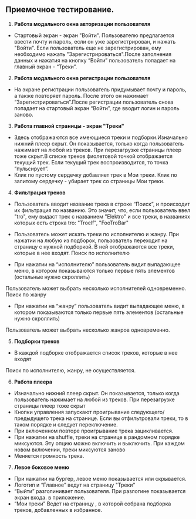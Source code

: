 ## Приемочное тестирование.

1. **Работа модального окна авторизации пользователя**

- Стартовый экран - экран "Войти".
  Пользователю предлагается ввести почту и пароль, если он уже зарегистрирован, и нажать "Войти". Если пользователь еще не зарегистрирован, ему необходимо нажать "Зарегистрироваться".После заполнения данных
  и нажатия на кнопку “Войти” пользователь попадает на главный экран - “Треки”.

2.  **Работа модального окна регистрации пользователя**

- На экране регистрации пользователь придумывает почту
  и пароль, а также повторяет пароль. После этого он нажимает “Зарегистрироваться”.После регистрации пользователь снова попадает на стартовый экран “Войти”, где вводит логин
  и пароль заново.

3.  **Работа главной страницы - экран "Треки"**

- Здесь отображаются все имеющиеся треки и подборки.Изначально нижний плеер скрыт. Он показывается, только когда пользователь нажимает на любой из треков. При перезагрузке страницы плеер тоже скрыт.В списке треков фиолетовой точкой отображается текущий трек.
  Если текущий трек воспроизводится, то точка “пульсирует”.
- Клик по пустому сердечку добавляет трек в Мои треки.
  Клик по залитому сердечку - убирает трек со страницы Мои треки.

4.  **Фильтрация треков**

- Пользователь вводит название трека в строке “Поиск”, и происходит их фильтрация по названию. Это значит, что, если пользователь ввел "tro", ему выдаст трек с названием "Elektro" и все треки, в названиях которых есть строка tro: "Troelf", "FooTroBar"
- Пользователь может искать треки по исполнителю и жанру.
  При нажатии на любую из подборок, пользователь переходит на страницу с нужной подборкой.
  В ней отображаются все треки, которые в нее входят.
  Поиск по исполнителю

- При нажатии на “исполнителю” пользователь видит выпадающее меню, в котором показываются только первые пять элементов (остальные нужно скроллить)

Пользователь может выбрать несколько исполнителей одновременно.
Поиск по жанру

- При нажатии на “жанру” пользователь видит выпадающее меню, в котором показываются только первые пять элементов (остальные нужно скроллить)

Пользователь может выбрать несколько жанров одновременно.

5.  **Подборки треков**

- В каждой подборке отображается список треков, которые в нее входят

Поиск по исполнителю, жанру,
не осуществляется.

6.  **Работа плеера**

- Изначально нижний плеер скрыт. Он показывается, только когда пользователь нажимает на любой из треков. При перезагрузке страницы плеер тоже скрыт
- Кнопки управления запускают проигрывание следующего/предыдущего трека на странице. Если вы отфильтровали треки, то в таком порядке и следует переключение.
- При включенном повторе проигрывание трека зацикливается.
- При нажатии на shuffle, треки на странице в рандомном порядке миксуются. Эту опцию можно включить и выключить. При каждом новом включении, треки миксуются заново
- Меняется громкость трека.

7.  **Левое боковое меню**

- При нажатии на бургер, левое меню показывается или скрывается.
- Логотип и “Главное” ведут
  на страницу "Треки"
- “Выйти” разголинивает пользователя. При разлогине показывается экран входа.
  в приложение.
- “Мои треки” Ведет на страницу ,
  в которой собрана подборка треков, добавленных в избранное.

